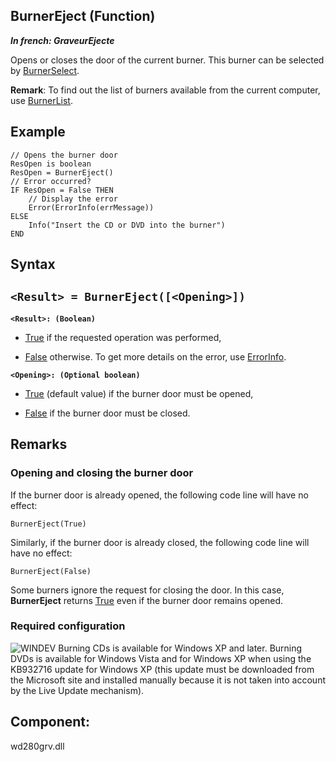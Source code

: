
## BurnerEject (Function)

***In french: GraveurEjecte***



<a name="XUse"></a>
<a name="Use"></a>
<a name="description"></a>
Opens or closes the door of the current burner. This burner can be selected by [BurnerSelect](../WDLang6/3061012.md).

**Remark**: To find out the list of burners available from the current computer, use [BurnerList](../WDLang6/3061009.md).
<a name="Example1"></a>
<a name="sample_code"></a>

## Example


```wl
// Opens the burner door
ResOpen is boolean 
ResOpen = BurnerEject() 
// Error occurred? 
IF ResOpen = False THEN 
	// Display the error 
	Error(ErrorInfo(errMessage)) 
ELSE 
	Info("Insert the CD or DVD into the burner") 
END
```

<a name="XSYNTAX"></a>
<a name="SYNTAX1"></a>

## Syntax

`<Result> = BurnerEject([<Opening>])`
---

**`<Result>: (Boolean)`**



- <u><u><u><u>True</u></u></u></u> if the requested operation was performed, 

- <u><u><u><u>False</u></u></u></u> otherwise. To get more details on the error, use [ErrorInfo](../WDLang1/3013008.md).




**`<Opening>: (Optional boolean)`**



- <u><u><u><u>True</u></u></u></u> (default value) if the burner door must be opened, 

- <u><u><u><u>False</u></u></u></u> if the burner door must be closed.  






<a name="NOTE0"></a>
<a name="NOTE0_1"></a>

## Remarks




### Opening and closing the burner door
<a name="opening_and_closing_the_burner_door_ELTPARAGRAPHE000059"></a>If the burner door is already opened, the following code line will have no effect: 


```wl
BurnerEject(True)
```


Similarly, if the burner door is already closed, the following code line will have no effect: 


```wl
BurnerEject(False)
```


Some burners ignore the request for closing the door. In this case, **BurnerEject** returns <u><u><u><u>True</u></u></u></u> even if the burner door remains opened.
<a name="NOTE0_2"></a>




### Required configuration 
<a name="required_configuration_ELTPARAGRAPHE000081"></a>

![WINDEV](https://doc.pcsoft.fr/ext/images/us/WD.png) Burning CDs is available for Windows XP and later. Burning DVDs is available for Windows Vista and for Windows XP when using the KB932716 update for Windows XP (this update must be downloaded from the Microsoft site and installed manually because it is not taken into account by the Live Update mechanism). 



<a name="XComponent"></a>

## Component:
wd280grv.dll
